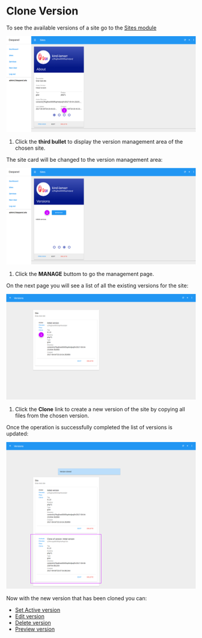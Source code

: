 # Clone Version

To see the available versions of a site go to the [Sites module](http://admin.daspanel.site/sites/)

[![Daspanel site versions](img/site-versions.png)](img/site-versions.png)

1. Click the **third bullet** to display the version management area of the chosen site.

The site card will be changed to the version management area:

[![Daspanel site versions tab](img/site-versions-area.png)](img/site-versions-area.png)

1. Click the **MANAGE** buttom to go the management page.

On the next page you will see a list of all the existing versions for the site:

[![Daspanel site versions list](img/site-versions-clone1.png)](img/site-versions-clone1.png)

1. Click the **Clone** link to create a new version of the site by copying all 
files from the chosen version.

Once the operation is successfully completed the list of versions is updated:

[![Daspanel site versions clone result](img/site-versions-clone2.png)](img/site-versions-clone2.png)

Now with the new version that has been cloned you can:

* [Set Active version](/help/sites/versions/activate)
* [Edit version](/help/sites/versions/edit)
* [Delete version](/help/sites/versions/delete)
* [Preview version](/help/sites/versions/preview)

